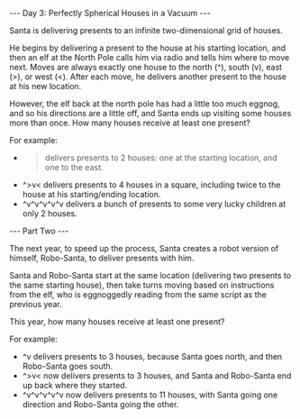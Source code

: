 --- Day 3: Perfectly Spherical Houses in a Vacuum ---

Santa is delivering presents to an infinite two-dimensional grid of houses.

He begins by delivering a present to the house at his starting location, and then an elf at the North Pole calls him via radio and tells him where to move next. Moves are always exactly one house to the north (^), south (v), east (>), or west (<). After each move, he delivers another present to the house at his new location.

However, the elf back at the north pole has had a little too much eggnog, and so his directions are a little off, and Santa ends up visiting some houses more than once. How many houses receive at least one present?

For example:

 * > delivers presents to 2 houses: one at the starting location, and one to the east.
 * ^>v< delivers presents to 4 houses in a square, including twice to the house at his starting/ending location.
 * ^v^v^v^v^v delivers a bunch of presents to some very lucky children at only 2 houses.

--- Part Two ---

The next year, to speed up the process, Santa creates a robot version of himself, Robo-Santa, to deliver presents with him.

Santa and Robo-Santa start at the same location (delivering two presents to the same starting house), then take turns moving based on instructions from the elf, who is eggnoggedly reading from the same script as the previous year.

This year, how many houses receive at least one present?

For example:

 * ^v delivers presents to 3 houses, because Santa goes north, and then Robo-Santa goes south.
 * ^>v< now delivers presents to 3 houses, and Santa and Robo-Santa end up back where they started.
 * ^v^v^v^v^v now delivers presents to 11 houses, with Santa going one direction and Robo-Santa going the other.


